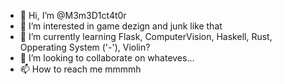 - 👋 Hi, I’m @M3m3D1ct4t0r
- 👀 I’m interested in game dezign and junk like that
- 🌱 I’m currently learning Flask, ComputerVision, Haskell, Rust, Opperating System ('-'), Violin?
- 💞️ I’m looking to collaborate on whateves... 
- 📫 How to reach me mmmmh

<!---
M3m3D1ct4t0r/M3m3D1ct4t0r is a ✨ special ✨ repository because its `README.md` (this file) appears on your GitHub profile.
You can click the Preview link to take a look at your changes.
--->

